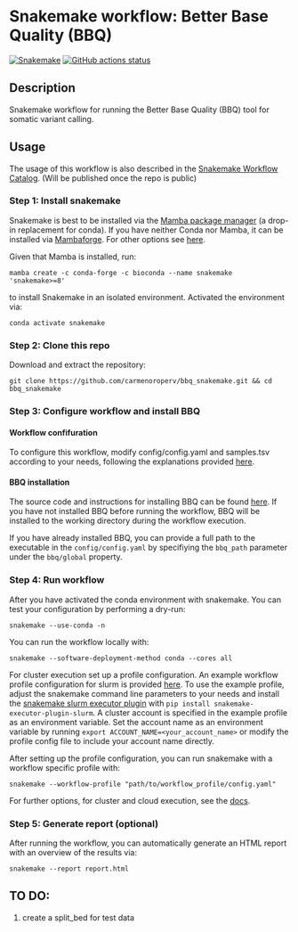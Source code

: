 # Snakemake workflow: Better Base Quality (BBQ)

[![Snakemake](https://img.shields.io/badge/snakemake-≥6.3.0-brightgreen.svg)](https://snakemake.github.io)
[![GitHub actions status](https://github.com/carmenoroperv/bbq_snakemake/workflows/Tests/badge.svg?branch=main)](https://github.com/carmenoroperv/bbq_snakemake/actions?query=branch%3Amain+workflow%3ATests)


## Description

Snakemake workflow for running the Better Base Quality (BBQ) tool for somatic variant calling. 


## Usage

The usage of this workflow is also described in the [Snakemake Workflow Catalog](https://snakemake.github.io/snakemake-workflow-catalog/?usage=carmenoroperv/bbq_snakemake). (Will be published once the repo is public)

### Step 1: Install snakemake

Snakemake is best to be installed via the [Mamba package manager](https://github.com/mamba-org/mamba) (a drop-in replacement for conda). If you have neither Conda nor Mamba, it can be installed via [Mambaforge](https://github.com/conda-forge/miniforge#mambaforge). For other options see [here](https://github.com/mamba-org/mamba).

Given that Mamba is installed, run:

```
mamba create -c conda-forge -c bioconda --name snakemake 'snakemake>=8'
```

to install Snakemake in an isolated environment. Activated the environment via: 

```
conda activate snakemake
```

### Step 2: Clone this repo

Download and extract the repository: 

```
git clone https://github.com/carmenoroperv/bbq_snakemake.git && cd bbq_snakemake
```

### Step 3: Configure workflow and install BBQ

#### Workflow confifuration
To configure this workflow, modify config/config.yaml and samples.tsv according to your needs, following the explanations provided [here](https://github.com/carmenoroperv/bbq_snakemake/tree/main/config).

#### BBQ installation
The source code and instructions for installing BBQ can be found [here](https://github.com/besenbacher/BetterBaseQuals/tree/main).
If you have not installed BBQ before running the workflow, BBQ will be installed to the working directory during the workflow execution. 

If you have already installed BBQ, you can provide a full path to the executable in the `config/config.yaml` by specifiying the `bbq_path` parameter under the `bbq/global` property. 

### Step 4: Run workflow 

After you have activated the conda environment with snakemake. You can test your configuration by performing a dry-run:

```
snakemake --use-conda -n
```

You can run the workflow locally with: 

```
snakemake --software-deployment-method conda --cores all
```

For cluster execution set up a profile configuration. An example workflow profile configuration for slurm is provided [here](https://github.com/carmenoroperv/bbq_snakemake/tree/main/workflow/profiles/default/config.yaml). To use the example profile, adjust the snakemake command line parameters to your needs and install the [snakemake slurm executor plugin](https://snakemake.github.io/snakemake-plugin-catalog/plugins/executor/slurm.html) with `pip install snakemake-executor-plugin-slurm`. 
A cluster account is specified in the example profile as an environment variable. Set the account name as an environment variable by running `export ACCOUNT_NAME=<your_account_name>` or modify the profile config file to include your account name directly.

After setting up the profile configuration, you can run snakemake with a workflow specific profile with: 

```
snakemake --workflow-profile "path/to/workflow_profile/config.yaml"
```

For further options, for cluster and cloud execution, see the [docs](https://snakemake.readthedocs.io/).

### Step 5: Generate report (optional)

After running the workflow, you can automatically generate an HTML report with an overview of the results via: 

```
snakemake --report report.html
```

## TO DO:
1. create a split_bed for test data 
